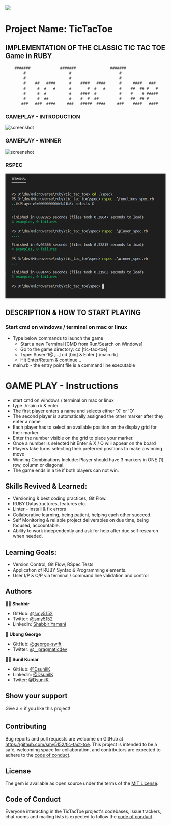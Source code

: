 ![](https://img.shields.io/badge/Microverse-blueviolet)

# Project Name: TicTacToe

## IMPLEMENTATION OF THE CLASSIC TIC TAC TOE Game in RUBY

```
    #######             #######               #######
        #                   #                     #
        #                   #                     #
        #    ##   ####      #    ####   ####      #     ####   ###
        #     #  #   #      #       #  #   #      #    ##  ## #   #
        #     #  #          #    ####  #          #    #    # #####
        #     #  ##         #    #  #  ##         #    ##  ## #
       ###   ###  ####     ###   #####  ####     ###    ####   ####
```

### GAMEPLAY - INTRODUCTION
![screenshot](screenshot-intro.png)
### GAMEPLAY - WINNER
![screenshot](screenshot-2.png)
### RSPEC
![screenshot](spec-1.png)

## DESCRIPTION & HOW TO START PLAYING

### Start cmd on windows / terminal on mac or linux

- Type below commands to launch the game
  - Start a new Terminal [CMD from Run/Search on Windows]
  - Go to the game directory: cd [tic-tac-toe]
  - Type: $user-1@[...] cd [bin] & Enter [.\main.rb]
  - Hit Enter/Return & continue...
- main.rb - the entry point file is a command line executable

# GAME PLAY - Instructions

- start cmd on windows / terminal on mac or linux
- type ./main.rb & enter
- The first player enters a name and selects either 'X' or 'O'
- The second player is automatically assigned the other marker after they enter a name
- Each player has to select an available position on the display grid for their marker.
- Enter the number visible on the grid to place your marker.
- Once a number is selected hit Enter & X / O will appear on the board
- Players take turns selecting their preferred positions to make a winning move
- Winning Combinations Include: Player should have 3 markers in ONE (1) row, column or diagonal.
- The game ends in a tie if both players can not win.

## Skills Revived & Learned:

- Versioning & best coding practices, Git Flow.
- RUBY Datastructures, features etc.
- Linter - install & fix errors
- Collaborative learning, being patient, helping each other succeed.
- Self Monitoring & reliable project deliverables on due time, being focused, accountable.
- Ability to work independently and ask for help after due self research when needed.

## Learning Goals:

- Version Control, Git Flow, RSpec Tests
- Application of RUBY Syntax & Programming elements.
- User I/P & O/P via terminal / command line validation and control

## Authors

🧑‍💻 **Shabbir**
- GitHub: [@smy5152](https://github.com/smy5152)
- Twitter: [@smy5152](https://twitter.com/smy5152)
- LinkedIn: [Shabbir Yamani](https://www.linkedin.com/in/shabbirmyamani/)

👤 **Ubong George**
- GitHub: [@george-swift](https://github.com/george-swift)
- Twitter: [@\_\_pragmaticdev](https://twitter.com/__pragmaticdev)

🧑‍💻 **Sunil Kumar**
- GitHub: [@DsunilK](https://github.com/DsunilK)
- Linkedin: [@DsunilK](https://www.linkedin.com/in/dsunilk/)
- Twiter: [@DsunilK](https://twitter.com/D_sunil_K)

## Show your support

Give a :star:️ if you like this project!

## Contributing

Bug reports and pull requests are welcome on GitHub at https://github.com/smy5152/tic-tact-toe. This project is intended to be a safe, welcoming space for collaboration, and contributors are expected to adhere to the [code of conduct](https://github.com/smy5152/tic-tact-toe/blob/development/CODE_OF_CONDUCT.md).

## License

The gem is available as open source under the terms of the [MIT License](https://opensource.org/licenses/MIT).

## Code of Conduct

Everyone interacting in the TicTacToe project's codebases, issue trackers, chat rooms and mailing lists is expected to follow the [code of conduct](https://github.com/smy5152/tic-tact-toe/blob/development/CODE_OF_CONDUCT.md).
